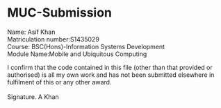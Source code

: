 # MUC-Submission

Name: Asif Khan<br/>
Matriculation number:S1435029<br/>
Course: BSC(Hons)-Information Systems Development<br/>
Module Name:Mobile and Ubiquitous Computing</br>


I confirm that the code contained in this file (other than that provided
or authorised) is all my own work and has not been submitted
elsewhere in fulfilment of this or any other award.<br/><br/>
Signature. A Khan
